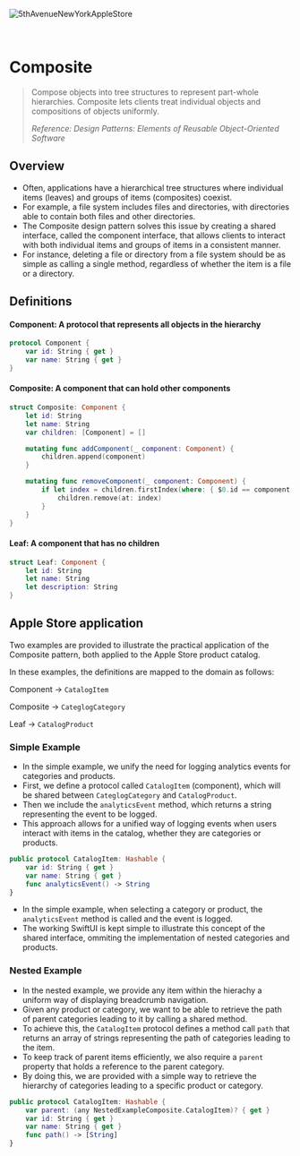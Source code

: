 ![5thAvenueNewYorkAppleStore](https://github.com/user-attachments/assets/386bae20-b662-470b-97a1-83b7ee367dfc)

<br />

# Composite

> Compose objects into tree structures to represent part-whole hierarchies. Composite lets clients treat individual objects and compositions of objects uniformly.
>
> _Reference: Design Patterns: Elements of Reusable Object-Oriented Software_

## Overview

- Often, applications have a hierarchical tree structures where individual items (leaves) and groups of items (composites) coexist.
- For example, a file system includes files and directories, with directories able to contain both files and other directories.
- The Composite design pattern solves this issue by creating a shared interface, called the component interface, that allows clients to interact with both individual items and groups of items in a consistent manner.
- For instance, deleting a file or directory from a file system should be as simple as calling a single method, regardless of whether the item is a file or a directory.

## Definitions

#### Component: A protocol that represents all objects in the hierarchy

```swift
protocol Component {
    var id: String { get }
    var name: String { get }
}
```

#### Composite: A component that can hold other components

```swift
struct Composite: Component {
    let id: String
    let name: String
    var children: [Component] = []

    mutating func addComponent(_ component: Component) {
        children.append(component)
    }

    mutating func removeComponent(_ component: Component) {
        if let index = children.firstIndex(where: { $0.id == component.id }) {
            children.remove(at: index)
        }
    }
}
```

#### Leaf: A component that has no children

```swift
struct Leaf: Component {
    let id: String
    let name: String
    let description: String
}
```

## Apple Store application

Two examples are provided to illustrate the practical application of the Composite pattern, both applied to the Apple Store product catalog.

In these examples, the definitions are mapped to the domain as follows:

Component -> `CatalogItem`

Composite -> `CateglogCategory`

Leaf -> `CatalogProduct`

### Simple Example

- In the simple example, we unify the need for logging analytics events for categories and products.
- First, we define a protocol called `CatalogItem` (component), which will be shared between `CateglogCategory` and `CatalogProduct`.
- Then we include the `analyticsEvent` method, which returns a string representing the event to be logged.
- This approach allows for a unified way of logging events when users interact with items in the catalog, whether they are categories or products.

```swift
public protocol CatalogItem: Hashable {
    var id: String { get }
    var name: String { get }
    func analyticsEvent() -> String
}
```

- In the simple example, when selecting a category or product, the `analyticsEvent` method is called and the event is logged.
- The working SwiftUI is kept simple to illustrate this concept of the shared interface, ommiting the implementation of nested categories and products.

### Nested Example

- In the nested example, we provide any item within the hierachy a uniform way of displaying breadcrumb navigation.
- Given any product or category, we want to be able to retrieve the path of parent categories leading to it by calling a shared method.
- To achieve this, the `CatalogItem` protocol defines a method call `path` that returns an array of strings representing the path of categories leading to the item.
- To keep track of parent items efficiently, we also require a `parent` property that holds a reference to the parent category.
- By doing this, we are provided with a simple way to retrieve the hierarchy of categories leading to a specific product or category.

```swift
public protocol CatalogItem: Hashable {
    var parent: (any NestedExampleComposite.CatalogItem)? { get }
    var id: String { get }
    var name: String { get }
    func path() -> [String]
}
```

